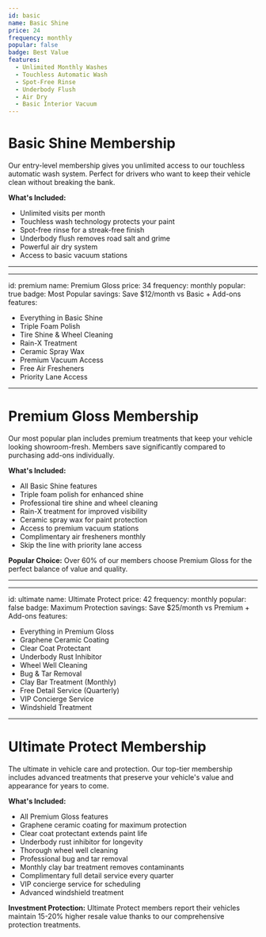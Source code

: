 ```yaml
---
id: basic
name: Basic Shine
price: 24
frequency: monthly
popular: false
badge: Best Value
features:
  - Unlimited Monthly Washes
  - Touchless Automatic Wash
  - Spot-Free Rinse
  - Underbody Flush
  - Air Dry
  - Basic Interior Vacuum
---
```


# Basic Shine Membership

Our entry-level membership gives you unlimited access to our touchless automatic wash system. Perfect for drivers who want to keep their vehicle clean without breaking the bank.

**What's Included:**
- Unlimited visits per month
- Touchless wash technology protects your paint
- Spot-free rinse for a streak-free finish
- Underbody flush removes road salt and grime
- Powerful air dry system
- Access to basic vacuum stations

---

---
id: premium
name: Premium Gloss
price: 34
frequency: monthly
popular: true
badge: Most Popular
savings: Save $12/month vs Basic + Add-ons
features:
  - Everything in Basic Shine
  - Triple Foam Polish
  - Tire Shine & Wheel Cleaning
  - Rain-X Treatment
  - Ceramic Spray Wax
  - Premium Vacuum Access
  - Free Air Fresheners
  - Priority Lane Access
---

# Premium Gloss Membership

Our most popular plan includes premium treatments that keep your vehicle looking showroom-fresh. Members save significantly compared to purchasing add-ons individually.

**What's Included:**
- All Basic Shine features
- Triple foam polish for enhanced shine
- Professional tire shine and wheel cleaning
- Rain-X treatment for improved visibility
- Ceramic spray wax for paint protection
- Access to premium vacuum stations
- Complimentary air fresheners monthly
- Skip the line with priority lane access

**Popular Choice:** Over 60% of our members choose Premium Gloss for the perfect balance of value and quality.

---

---
id: ultimate
name: Ultimate Protect
price: 42
frequency: monthly
popular: false
badge: Maximum Protection
savings: Save $25/month vs Premium + Add-ons
features:
  - Everything in Premium Gloss
  - Graphene Ceramic Coating
  - Clear Coat Protectant
  - Underbody Rust Inhibitor
  - Wheel Well Cleaning
  - Bug & Tar Removal
  - Clay Bar Treatment (Monthly)
  - Free Detail Service (Quarterly)
  - VIP Concierge Service
  - Windshield Treatment
---

# Ultimate Protect Membership

The ultimate in vehicle care and protection. Our top-tier membership includes advanced treatments that preserve your vehicle's value and appearance for years to come.

**What's Included:**
- All Premium Gloss features
- Graphene ceramic coating for maximum protection
- Clear coat protectant extends paint life
- Underbody rust inhibitor for longevity
- Thorough wheel well cleaning
- Professional bug and tar removal
- Monthly clay bar treatment removes contaminants
- Complimentary full detail service every quarter
- VIP concierge service for scheduling
- Advanced windshield treatment

**Investment Protection:** Ultimate Protect members report their vehicles maintain 15-20% higher resale value thanks to our comprehensive protection treatments.
